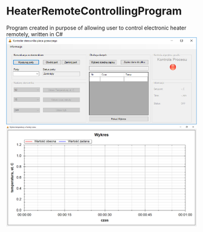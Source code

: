 # HeaterRemoteControllingProgram
Program created in purpose of allowing user to control electronic heater remotely, written in C#
![ScreenShot](https://raw.githubusercontent.com/sjanisz/HeaterRemoteControllingProgram/master/images/mainWindow.png)
![ScreenShot](https://raw.githubusercontent.com/sjanisz/HeaterRemoteControllingProgram/master/images/plot.png)
